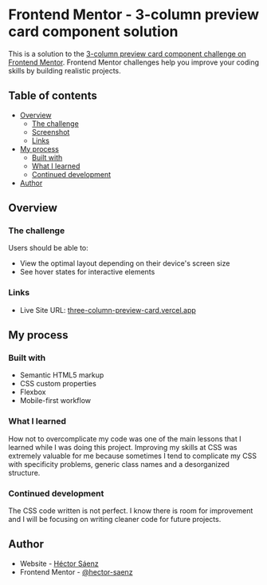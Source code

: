 # Frontend Mentor - 3-column preview card component solution

This is a solution to the [3-column preview card component challenge on Frontend Mentor](https://www.frontendmentor.io/challenges/3column-preview-card-component-pH92eAR2-). Frontend Mentor challenges help you improve your coding skills by building realistic projects. 

## Table of contents

- [Overview](#overview)
  - [The challenge](#the-challenge)
  - [Screenshot](#screenshot)
  - [Links](#links)
- [My process](#my-process)
  - [Built with](#built-with)
  - [What I learned](#what-i-learned)
  - [Continued development](#continued-development)
- [Author](#author)

## Overview

### The challenge

Users should be able to:

- View the optimal layout depending on their device's screen size
- See hover states for interactive elements

### Links

- Live Site URL: [three-column-preview-card.vercel.app](https://three-column-preview-card.vercel.app)

## My process

### Built with

- Semantic HTML5 markup
- CSS custom properties
- Flexbox
- Mobile-first workflow

### What I learned

How not to overcomplicate my code was one of the main lessons that I learned while I was doing this project. Improving my skills at CSS was extremely valuable for me because sometimes I tend to complicate my CSS with specificity problems, generic class names and a desorganized structure.

### Continued development

The CSS code written is not perfect. I know there is room for improvement and I will be focusing on writing cleaner code for future projects.

## Author

- Website - [Héctor Sáenz](https://www.saenzhector.com)
- Frontend Mentor - [@hector-saenz](https://www.frontendmentor.io/profile/hector-saenz)